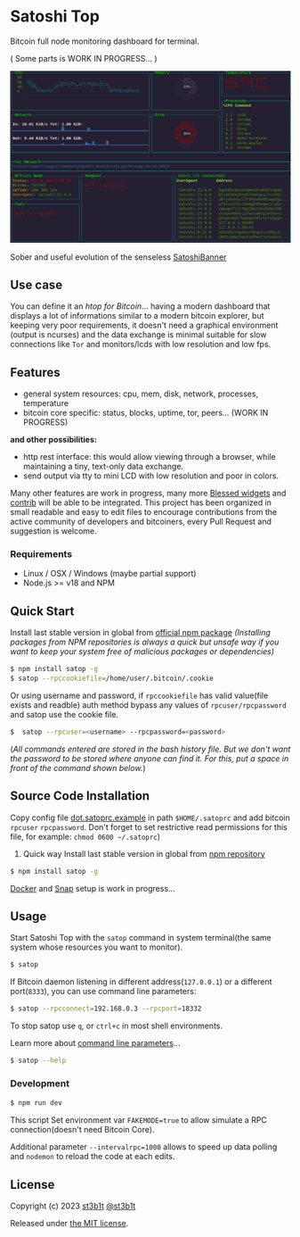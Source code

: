 # Satoshi Top

Bitcoin full node monitoring dashboard for terminal.

( Some parts is WORK IN PROGRESS... )

![system](docs/satoshitop.gif)

Sober and useful evolution of the senseless [SatoshiBanner](https://github.com/st3b1t/SatoshiBanner)

## Use case
You can define it an *htop for Bitcoin*... having a modern dashboard that displays a lot of informations similar
to a modern bitcoin explorer, but keeping very poor requirements, it doesn't need a graphical environment (output is ncurses)
and the data exchange is minimal suitable for slow connections like `Tor` and monitors/lcds with low resolution and low fps.

## Features
- general system resources: cpu, mem, disk, network, processes, temperature
- bitcoin core specific: status, blocks, uptime, tor, peers... (WORK IN PROGRESS)

**and other possibilities:**

- http rest interface: this would allow viewing through a browser, while maintaining a tiny, text-only data exchange.
- send output via tty to mini LCD with low resolution and poor in colors.

Many other features are work in progress, many more [Blessed widgets](https://github.com/chjj/blessed#widgets) and [contrib](https://github.com/yaronn/blessed-contrib#widgets) will be able to be integrated.
This project has been organized in small readable and easy to edit files to encourage contributions from the active community of developers and bitcoiners, every Pull Request and suggestion is welcome.

### Requirements

* Linux / OSX / Windows (maybe partial support)
* Node.js >= v18 and NPM

## Quick Start

Install last stable version in global from [official npm package](https://npmjs.com/package/satop)
*(Installing packages from NPM repositories is always a quick but unsafe way if you want to keep your system free of malicious packages or dependencies)*

```sh
$ npm install satop -g
$ satop --rpccookiefile=/home/user/.bitcoin/.cookie
```

Or using username and password, if `rpccookiefile` has valid value(file exists and readble) auth method
bypass any values of `rpcuser/rpcpassword` and satop use the cookie file.
```sh
$  satop --rpcuser=<username> --rpcpassword=<password>
```
(*All commands entered are stored in the bash history file. But we don't want the password to be stored where anyone can find it. For this, put a space in front of the command shown below.*)

## Source Code Installation

Copy config file [dot.satoprc.example](./dot.satoprc.example) in path `$HOME/.satoprc` and add bitcoin `rpcuser` `rpcpassword`.
Don't forget to set restrictive read permissions for this file, for example: `chmod 0600 ~/.satoprc`)

1. Quick way
Install last stable version in global from [npm repository](https://npmjs.com/package/satop)

```sh
$ npm install satop -g
```

[Docker](./docs/docker.md) and [Snap](./docs/snap.md) setup is work in progress...

## Usage

Start Satoshi Top with the `satop` command in system terminal(the same system whose resources you want to monitor).

```sh
$ satop
```

If Bitcoin daemon listening in different address(`127.0.0.1`) or a different port(`8333`), you can use command line parameters:

```sh
$ satop --rpcconnect=192.168.0.3 --rpcport=18332
```

To stop satop use `q`, or `ctrl+c` in most shell environments.

Learn more about [command line parameters](docs/cli.md)...

```sh
$ satop --help
```

### Development

```sh
$ npm run dev
```

This script Set environment var `FAKEMODE=true` to allow simulate a RPC connection(doesn't need Bitcoin Core).

Additional parameter `--intervalrpc=1000` allows to speed up data polling and `nodemon` to reload the code at each edits.


## License

Copyright (c) 2023 [st3b1t](https://github.com/st3b1t) [@st3b1t](https://twitter.com/st3b1t)

Released under [the MIT license](LICENSE).
